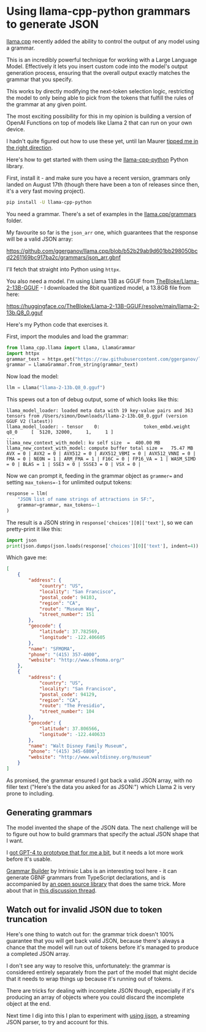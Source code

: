 # Using llama-cpp-python grammars to generate JSON

[llama.cpp](https://github.com/ggerganov/llama.cpp) recently added the ability to control the output of any model using a grammar.

This is an incredibly powerful technique for working with a Large Language Model. Effectively it lets you insert custom code into the model's output generation process, ensuring that the overall output exactly matches the grammar that you specify.

This works by directly modifying the next-token selection logic, restricting the model to only being able to pick from the tokens that fulfill the rules of the grammar at any given point.

The most exciting possibility for this in my opinion is building a version of OpenAI Functions on top of models like Llama 2 that can run on your own device.

I hadn't quite figured out how to use these yet, until Ian Maurer [tipped me in the right direction](https://twitter.com/imaurer/status/1699467351937224828).

Here's how to get started with them using the [llama-cpp-python](https://github.com/abetlen/llama-cpp-python) Python library.

First, install it - and make sure you have a recent version, grammars only landed on August 17th (though there have been a ton of releases since then, it's a very fast moving project).
```bash
pip install -U llama-cpp-python
```
You need a grammar. There's a set of examples in the [llama.cpp/grammars](https://github.com/ggerganov/llama.cpp/tree/master/grammars) folder.

My favourite so far is the `json_arr` one, which guarantees that the response will be a valid JSON array:

https://github.com/ggerganov/llama.cpp/blob/b52b29ab9d601bb298050bcd2261169bc917ba2c/grammars/json_arr.gbnf

I'll fetch that straight into Python using `httpx`.

You also need a model. I'm using Llama 13B as GGUF from [TheBloke/Llama-2-13B-GGUF](https://huggingface.co/TheBloke/Llama-2-13B-GGUF) - I downloaded the 8bit quantized model, a 13.8GB file from here:

https://huggingface.co/TheBloke/Llama-2-13B-GGUF/resolve/main/llama-2-13b.Q8_0.gguf

Here's my Python code that exercises it.

First, import the modules and load the grammar:

```python
from llama_cpp.llama import Llama, LlamaGrammar
import httpx
grammar_text = httpx.get("https://raw.githubusercontent.com/ggerganov/llama.cpp/master/grammars/json_arr.gbnf").text
grammar = LlamaGrammar.from_string(grammar_text)
```

Now load the model:
```python
llm = Llama("llama-2-13b.Q8_0.gguf")
```
This spews out a ton of debug output, some of which looks like this:
```
llama_model_loader: loaded meta data with 19 key-value pairs and 363 tensors from /Users/simon/Downloads/llama-2-13b.Q8_0.gguf (version GGUF V2 (latest))
llama_model_loader: - tensor    0:                token_embd.weight q8_0     [  5120, 32000,     1,     1 ]
...
llama_new_context_with_model: kv self size  =  400.00 MB
llama_new_context_with_model: compute buffer total size =   75.47 MB
AVX = 0 | AVX2 = 0 | AVX512 = 0 | AVX512_VBMI = 0 | AVX512_VNNI = 0 | FMA = 0 | NEON = 1 | ARM_FMA = 1 | F16C = 0 | FP16_VA = 1 | WASM_SIMD = 0 | BLAS = 1 | SSE3 = 0 | SSSE3 = 0 | VSX = 0 | 
```
Now we can prompt it, feeding in the grammar object as `grammer=` and setting `max_tokens=-1` for unlimited output tokens:
```python
response = llm(
    "JSON list of name strings of attractions in SF:",
    grammar=grammar, max_tokens=-1
)
```
The result is a JSON string in `response['choices'][0]['text']`, so we can pretty-print it like this:
```python
import json
print(json.dumps(json.loads(response['choices'][0]['text'], indent=4))
```
Which gave me:
```json
[
    {
        "address": {
            "country": "US",
            "locality": "San Francisco",
            "postal_code": 94103,
            "region": "CA",
            "route": "Museum Way",
            "street_number": 151
        },
        "geocode": {
            "latitude": 37.782569,
            "longitude": -122.406605
        },
        "name": "SFMOMA",
        "phone": "(415) 357-4000",
        "website": "http://www.sfmoma.org/"
    },
    {
        "address": {
            "country": "US",
            "locality": "San Francisco",
            "postal_code": 94129,
            "region": "CA",
            "route": "The Presidio",
            "street_number": 104
        },
        "geocode": {
            "latitude": 37.806566,
            "longitude": -122.440633
        },
        "name": "Walt Disney Family Museum",
        "phone": "(415) 345-6800",
        "website": "http://www.waltdisney.org/museum"
    }
]
```
As promised, the grammar ensured I got back a valid JSON array, with no filler text ("Here's the data you asked for as JSON:") which Llama 2 is very prone to including.

## Generating grammars

The model invented the shape of the JSON data. The next challenge will be to figure out how to build grammars that specify the actual JSON shape that I want.

I [got GPT-4 to prototype that for me a bit](https://chat.openai.com/share/bf84aed9-d2a3-4175-ac6e-d2f0873092d7), but it needs a lot more work before it's usable.

[Grammar Builder](https://grammar.intrinsiclabs.ai/) by Intrinsic Labs is an interesting tool here - it can generate GBNF grammars from TypeScript declarations, and is accompanied by [an open source library](https://github.com/IntrinsicLabsAI/gbnfgen) that does the same trick. More about that in [this discussion thread](https://github.com/ggerganov/llama.cpp/discussions/2494).

## Watch out for invalid JSON due to token truncation

Here's one thing to watch out for: the grammar trick doesn't 100% guarantee that you will get back valid JSON, because there's always a chance that the model will run out of tokens before it's managed to produce a completed JSON array.

I don't see any way to resolve this, unfortunately: the grammar is considered entirely separately from the part of the model that might decide that it needs to wrap things up because it's running out of tokens.

There are tricks for dealing with incomplete JSON though, especially if it's producing an array of objects where you could discard the incomplete object at the end.

Next time I dig into this I plan to experiment with [using ijson](https://til.simonwillison.net/json/ijson-stream), a streaming JSON parser, to try and account for this.

